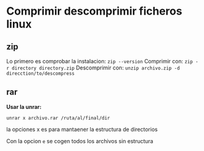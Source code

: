 # Comprimir descomprimir ficheros linux

## zip

Lo primero es comprobar la instalacion: `zip --version`
Comprimir con: `zip -r directory directory.zip`
Descomprimir con: `unzip archivo.zip -d direcction/to/descompress`

## rar

**Usar la unrar:**

`unrar x archivo.rar /ruta/al/final/dir`

la opciones x es para mantaener la estructura de directorios

Con la opcion `e` se cogen todos los archivos sin estructura
